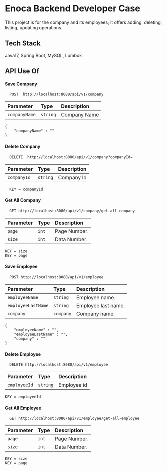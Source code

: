 # Enoca Backend Developer Case

This project is for the company and its employees; it offers adding, deleting, listing, updating operations.


## Tech Stack
Java17, Spring Boot, MySQL, Lombok

## API Use Of

#### Save Company

```
  POST  http://localhost:8080/api/v1/company
```

|  Parameter   | Type     | Description     |
|:-------------|:---------|:----------------|
| `companyName`| `string` | Company Name    |

```
{
    "companyName" : ""
}
```

#### Delete Company

```
  DELETE  http://localhost:8080/api/v1/company?companyId=
```

|  Parameter  | Type     | Description |
| :---------- |:---------|:------------|
| `companyId` | `string` | Company Id  |

```
  KEY = companyId
```

#### Get All Company

```
  GET http://localhost:8080/api/v1/company/get-all-company
```

| Parameter | Type  | Description  |
| :-------- |:------|:-------------|
| `page`    | `int` | Page Number. |
| `size`    | `int` | Data Number. |

```
KEY = size
KEY = page
```

#### Save Employee

```http
  POST http://localhost:8080/api/v1/employee
```

| Parameter         | Type     | Description         |
|:------------------|:---------|:--------------------|
| `employeeName`    | `string` | Employee name.      |
| `employeeLastName`| `string` | Employee last name. |
| `company`         | `company`| Company name.       |

```
{
    "employeeName" : "",
    "employeeLastName" : "",
    "company" : ""
}
```


#### Delete Employee

```http
  DELETE http://localhost:8080/api/v1/employee
```

| Parameter   | Type     | Description |
| :---------- |:---------|:------------|
| `employeeId`| `string` | Employee id |

```
KEY = employeeId
```


#### Get All Employee

```http
  GET http://localhost:8080/api/v1/employee/get-all-employee
```

| Parameter | Type  | Description  |
| :-------- |:------|:-------------|
| `page` | `int`    | Page Number. |
| `size` | `int`    | Data Number. |

```
KEY = size
KEY = page
```

